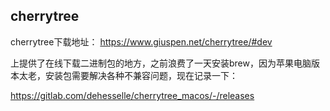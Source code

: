 ## cherrytree

cherrytree下载地址： https://www.giuspen.net/cherrytree/#dev

上提供了在线下载二进制包的地方，之前浪费了一天安装brew，因为苹果电脑版本太老，安装包需要解决各种不兼容问题，现在记录一下：

https://gitlab.com/dehesselle/cherrytree_macos/-/releases